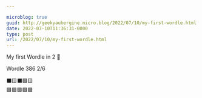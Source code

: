 ```yaml
---

microblog: true
guid: http://geekyaubergine.micro.blog/2022/07/10/my-first-wordle.html
date: 2022-07-10T11:36:31-0000
type: post
url: /2022/07/10/my-first-wordle.html
---
```

My first Wordle in 2 🥳
 
Wordle 386 2/6

⬛🟨⬛🟩🟨  
🟩🟩🟩🟩🟩
